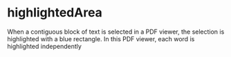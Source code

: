 # highlightedArea
When a contiguous block of text is selected in a PDF viewer, the selection is highlighted with a blue rectangle. In this PDF viewer, each word is highlighted independently
